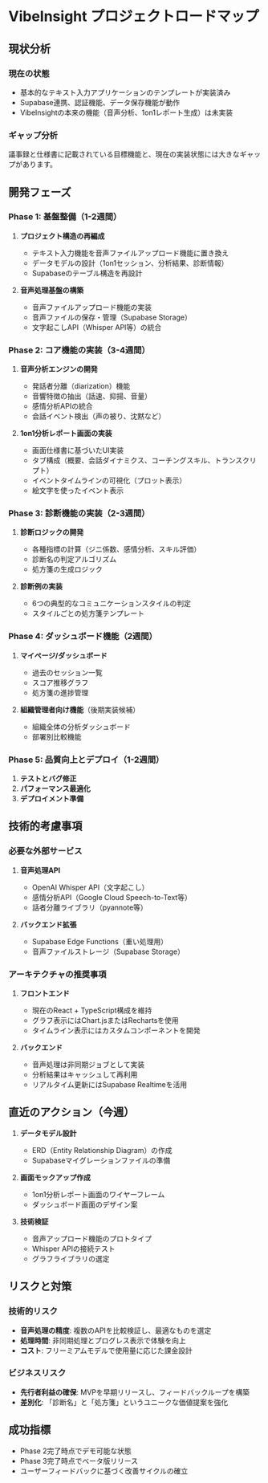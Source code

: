 # VibeInsight プロジェクトロードマップ

## 現状分析

### 現在の状態
- 基本的なテキスト入力アプリケーションのテンプレートが実装済み
- Supabase連携、認証機能、データ保存機能が動作
- VibeInsightの本来の機能（音声分析、1on1レポート生成）は未実装

### ギャップ分析
議事録と仕様書に記載されている目標機能と、現在の実装状態には大きなギャップがあります。

## 開発フェーズ

### Phase 1: 基盤整備（1-2週間）
1. **プロジェクト構造の再編成**
   - テキスト入力機能を音声ファイルアップロード機能に置き換え
   - データモデルの設計（1on1セッション、分析結果、診断情報）
   - Supabaseのテーブル構造を再設計

2. **音声処理基盤の構築**
   - 音声ファイルアップロード機能の実装
   - 音声ファイルの保存・管理（Supabase Storage）
   - 文字起こしAPI（Whisper API等）の統合

### Phase 2: コア機能の実装（3-4週間）
1. **音声分析エンジンの開発**
   - 発話者分離（diarization）機能
   - 音響特徴の抽出（話速、抑揚、音量）
   - 感情分析APIの統合
   - 会話イベント検出（声の被り、沈黙など）

2. **1on1分析レポート画面の実装**
   - 画面仕様書に基づいたUI実装
   - タブ構成（概要、会話ダイナミクス、コーチングスキル、トランスクリプト）
   - イベントタイムラインの可視化（プロット表示）
   - 絵文字を使ったイベント表示

### Phase 3: 診断機能の実装（2-3週間）
1. **診断ロジックの開発**
   - 各種指標の計算（ジニ係数、感情分析、スキル評価）
   - 診断名の判定アルゴリズム
   - 処方箋の生成ロジック

2. **診断例の実装**
   - 6つの典型的なコミュニケーションスタイルの判定
   - スタイルごとの処方箋テンプレート

### Phase 4: ダッシュボード機能（2週間）
1. **マイページ/ダッシュボード**
   - 過去のセッション一覧
   - スコア推移グラフ
   - 処方箋の進捗管理

2. **組織管理者向け機能**（後期実装候補）
   - 組織全体の分析ダッシュボード
   - 部署別比較機能

### Phase 5: 品質向上とデプロイ（1-2週間）
1. **テストとバグ修正**
2. **パフォーマンス最適化**
3. **デプロイメント準備**

## 技術的考慮事項

### 必要な外部サービス
1. **音声処理API**
   - OpenAI Whisper API（文字起こし）
   - 感情分析API（Google Cloud Speech-to-Text等）
   - 話者分離ライブラリ（pyannote等）

2. **バックエンド拡張**
   - Supabase Edge Functions（重い処理用）
   - 音声ファイルストレージ（Supabase Storage）

### アーキテクチャの推奨事項
1. **フロントエンド**
   - 現在のReact + TypeScript構成を維持
   - グラフ表示にはChart.jsまたはRechartsを使用
   - タイムライン表示にはカスタムコンポーネントを開発

2. **バックエンド**
   - 音声処理は非同期ジョブとして実装
   - 分析結果はキャッシュして再利用
   - リアルタイム更新にはSupabase Realtimeを活用

## 直近のアクション（今週）

1. **データモデル設計**
   - ERD（Entity Relationship Diagram）の作成
   - Supabaseマイグレーションファイルの準備

2. **画面モックアップ作成**
   - 1on1分析レポート画面のワイヤーフレーム
   - ダッシュボード画面のデザイン案

3. **技術検証**
   - 音声アップロード機能のプロトタイプ
   - Whisper APIの接続テスト
   - グラフライブラリの選定

## リスクと対策

### 技術的リスク
- **音声処理の精度**: 複数のAPIを比較検証し、最適なものを選定
- **処理時間**: 非同期処理とプログレス表示で体験を向上
- **コスト**: フリーミアムモデルで使用量に応じた課金設計

### ビジネスリスク
- **先行者利益の確保**: MVPを早期リリースし、フィードバックループを構築
- **差別化**: 「診断名」と「処方箋」というユニークな価値提案を強化

## 成功指標
- Phase 2完了時点でデモ可能な状態
- Phase 3完了時点でベータ版リリース
- ユーザーフィードバックに基づく改善サイクルの確立